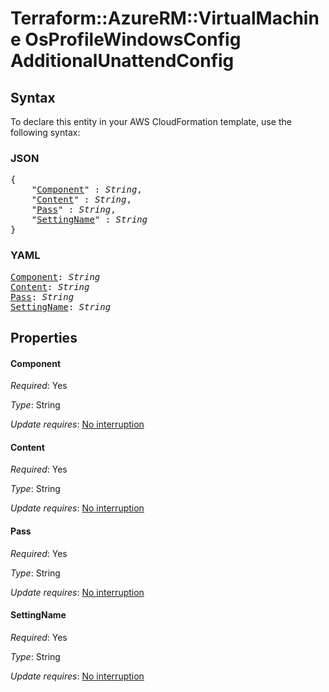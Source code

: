 # Terraform::AzureRM::VirtualMachine OsProfileWindowsConfig AdditionalUnattendConfig

## Syntax

To declare this entity in your AWS CloudFormation template, use the following syntax:

### JSON

<pre>
{
    "<a href="#component" title="Component">Component</a>" : <i>String</i>,
    "<a href="#content" title="Content">Content</a>" : <i>String</i>,
    "<a href="#pass" title="Pass">Pass</a>" : <i>String</i>,
    "<a href="#settingname" title="SettingName">SettingName</a>" : <i>String</i>
}
</pre>

### YAML

<pre>
<a href="#component" title="Component">Component</a>: <i>String</i>
<a href="#content" title="Content">Content</a>: <i>String</i>
<a href="#pass" title="Pass">Pass</a>: <i>String</i>
<a href="#settingname" title="SettingName">SettingName</a>: <i>String</i>
</pre>

## Properties

#### Component

_Required_: Yes

_Type_: String

_Update requires_: [No interruption](https://docs.aws.amazon.com/AWSCloudFormation/latest/UserGuide/using-cfn-updating-stacks-update-behaviors.html#update-no-interrupt)

#### Content

_Required_: Yes

_Type_: String

_Update requires_: [No interruption](https://docs.aws.amazon.com/AWSCloudFormation/latest/UserGuide/using-cfn-updating-stacks-update-behaviors.html#update-no-interrupt)

#### Pass

_Required_: Yes

_Type_: String

_Update requires_: [No interruption](https://docs.aws.amazon.com/AWSCloudFormation/latest/UserGuide/using-cfn-updating-stacks-update-behaviors.html#update-no-interrupt)

#### SettingName

_Required_: Yes

_Type_: String

_Update requires_: [No interruption](https://docs.aws.amazon.com/AWSCloudFormation/latest/UserGuide/using-cfn-updating-stacks-update-behaviors.html#update-no-interrupt)

